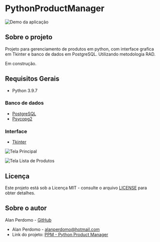 # PythonProductManager

![Demo da aplicação](https://github.com/AlanPerdomo/PythonProductManager/blob/main/assets/Screencast-from-09-11-2023-15_48_09.gif)

## Sobre o projeto

Projeto para gerenciamento de produtos em python, com interface grafica em Tkinter e banco de dados em PostgreSQL. Utilizando metodologia RAD.

Em construção.

## Requisitos Gerais

- Python 3.9.7

### Banco de dados

- [PostgreSQL](https://www.postgresql.org/)
- [Psycopg2](https://www.psycopg.org/)

### Interface

- [Tkinter](https://docs.python.org/3/library/tkinter.html)

![Tela Principal](https://github.com/AlanPerdomo/PythonProductManager/blob/main/telaprincipal.jpg)

![Tela Lista de Produtos](https://github.com/AlanPerdomo/PythonProductManager/blob/main/listadeprodutos.jpg)

## Licença

Este projeto está sob a Licença MIT - consulte o arquivo [LICENSE](LICENSE) para obter detalhes.


## Sobre o autor

Alan Perdomo - [GitHub](https://github.com/AlanPerdomo)

- Alan Perdomo - [alanperdomo@hotmail.com](mailto:alanperdomo@hotmail.com)
- Link do projeto: [PPM - Python Product Manager](https://github.com/AlanPerdomo/PythonProductManager)